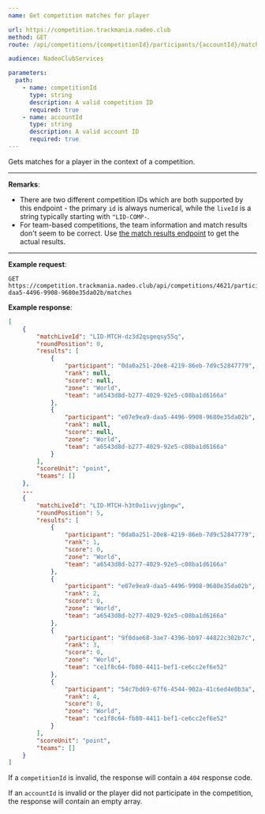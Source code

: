 ```yaml
---
name: Get competition matches for player

url: https://competition.trackmania.nadeo.club
method: GET
route: /api/competitions/{competitionId}/participants/{accountId}/matches

audience: NadeoClubServices

parameters:
  path:
    - name: competitionId
      type: string
      description: A valid competition ID
      required: true
    - name: accountId
      type: string
      description: A valid account ID
      required: true
---
```


Gets matches for a player in the context of a competition.

---

**Remarks**:
- There are two different competition IDs which are both supported by this endpoint - the primary `id` is always numerical, while the `liveId` is a string typically starting with `"LID-COMP-`.
- For team-based competitions, the team information and match results don't seem to be correct. Use [the match results endpoint](/club/matches/results) to get the actual results.

---

**Example request**:
```plain
GET https://competition.trackmania.nadeo.club/api/competitions/4621/participants/e07e9ea9-daa5-4496-9908-9680e35da02b/matches
```

**Example response**:
```json
[
    {
        "matchLiveId": "LID-MTCH-dz3d2qsgeqsy55q",
        "roundPosition": 0,
        "results": [
            {
                "participant": "0da0a251-20e8-4219-86eb-7d9c52847779",
                "rank": null,
                "score": null,
                "zone": "World",
                "team": "a6543d8d-b277-4029-92e5-c08ba1d6166a"
            },
            {
                "participant": "e07e9ea9-daa5-4496-9908-9680e35da02b",
                "rank": null,
                "score": null,
                "zone": "World",
                "team": "a6543d8d-b277-4029-92e5-c08ba1d6166a"
            }
        ],
        "scoreUnit": "point",
        "teams": []
    },
    ...
    {
        "matchLiveId": "LID-MTCH-h3t0o1ivvjgbngw",
        "roundPosition": 5,
        "results": [
            {
                "participant": "0da0a251-20e8-4219-86eb-7d9c52847779",
                "rank": 1,
                "score": 0,
                "zone": "World",
                "team": "a6543d8d-b277-4029-92e5-c08ba1d6166a"
            },
            {
                "participant": "e07e9ea9-daa5-4496-9908-9680e35da02b",
                "rank": 2,
                "score": 0,
                "zone": "World",
                "team": "a6543d8d-b277-4029-92e5-c08ba1d6166a"
            },
            {
                "participant": "9f0dae68-3ae7-4396-bb97-44822c302b7c",
                "rank": 3,
                "score": 0,
                "zone": "World",
                "team": "ce1f8c64-fb80-4411-bef1-ce6cc2ef6e52"
            },
            {
                "participant": "54c7bd69-67f6-4544-902a-41c6ed4e0b3a",
                "rank": 4,
                "score": 0,
                "zone": "World",
                "team": "ce1f8c64-fb80-4411-bef1-ce6cc2ef6e52"
            }
        ],
        "scoreUnit": "point",
        "teams": []
    }
]
```

If a `competitionId` is invalid, the response will contain a `404` response code.

If an `accountId` is invalid or the player did not participate in the competition, the response will contain an empty array.
